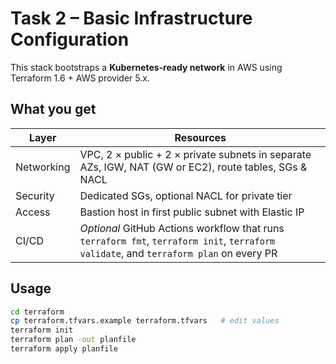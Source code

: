 # Task 2 – Basic Infrastructure Configuration

This stack bootstraps a **Kubernetes‑ready network** in AWS using Terraform 1.6 + AWS provider 5.x.

## What you get

| Layer | Resources |
|-------|-----------|
| Networking | VPC, 2 × public + 2 × private subnets in separate AZs, IGW, NAT (GW or EC2), route tables, SGs & NACL |
| Security | Dedicated SGs, optional NACL for private tier |
| Access | Bastion host in first public subnet with Elastic IP |
| CI/CD | _Optional_ GitHub Actions workflow that runs `terraform fmt`, `terraform init`, `terraform validate`, and `terraform plan` on every PR |

## Usage

```bash
cd terraform
cp terraform.tfvars.example terraform.tfvars   # edit values
terraform init
terraform plan -out planfile
terraform apply planfile